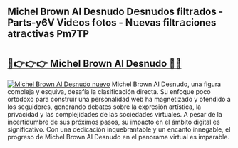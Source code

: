 ## Michel Brown Al Desnudo D𝚎sn𝚞dos filtr𝚊dos - Parts-y6V Vid𝚎os f𝚘tos - N𝚞evas filtr𝚊ciones atr𝚊ctivas Pm7TP

# <h2><a href="http://mb9g7z3.tromn.icu/?c=Michel+Brown+Al+Desnudo">🔗👉👉👉 Michel Brown Al Desnudo 🔗🔗</a></h2>

[![Michel Brown Al Desnudo nuevo](https://i.imgur.com/pEAQMta.gif)](http://mb9g7z3.tromn.icu/?c=Michel+Brown+Al+Desnudo)
Michel Brown Al Desnudo, una figura compleja y esquiva, desafía la clasificación directa. Su enfoque poco ortodoxo para construir una personalidad web ha magnetizado y ofendido a los seguidores, generando debates sobre la expresión artística, la privacidad y las complejidades de las sociedades virtuales. A pesar de la incertidumbre de sus próximos pasos, su impacto en el ámbito digital es significativo. Con una dedicación inquebrantable y un encanto innegable, el progreso de Michel Brown Al Desnudo en el panorama virtual es imparable.
